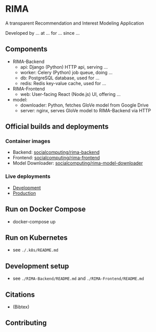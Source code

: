 # RIMA

A transparent Recommendation and Interest Modeling Application

Developed by ... at ... for ... since ...


## Components

* RIMA-Backend
  * api: Django (Python) HTTP api, serving ...
  * worker: Celery (Python) job queue, doing ...
  * db: PostgreSQL database, used for ...
  * redis: Redis key-value cache, used for ...
* RIMA-Frontend
  * web: User-facing React (Node.js) UI, offering ...
* model:
  * downloader: Python, fetches GloVe model from Google Drive
  * server: nginx, serves GloVe model to RIMA-Backend via HTTP


## Official builds and deployments

### Container images

* Backend: [socialcomputing/rima-backend](https://hub.docker.com/repository/docker/socialcomputing/rima-backend)
* Frontend: [socialcomputing/rima-frontend](https://hub.docker.com/repository/docker/socialcomputing/rima-frontend)
* Model Downloader: [socialcomputing/rima-model-downloader](https://hub.docker.com/repository/docker/socialcomputing/rima-model-downloader)

### Live deployments

* [Development](https://rima-dev.sc.inko.cloud/)
* [Production](https://rima.sc.inko.cloud/)


## Run on Docker Compose

* docker-compose up


## Run on Kubernetes

* see `./.k8s/README.md`


## Development setup

* see `./RIMA-Backend/README.md` and `./RIMA-Frontend/README.md`


## Citations

* (Bibtex)


## Contributing
